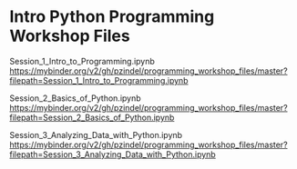 # Intro Python Programming Workshop Files

Session_1_Intro_to_Programming.ipynb
https://mybinder.org/v2/gh/pzindel/programming_workshop_files/master?filepath=Session_1_Intro_to_Programming.ipynb

Session_2_Basics_of_Python.ipynb
https://mybinder.org/v2/gh/pzindel/programming_workshop_files/master?filepath=Session_2_Basics_of_Python.ipynb

Session_3_Analyzing_Data_with_Python.ipynb
https://mybinder.org/v2/gh/pzindel/programming_workshop_files/master?filepath=Session_3_Analyzing_Data_with_Python.ipynb
